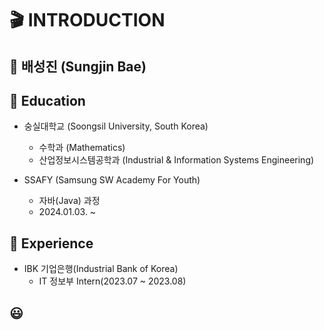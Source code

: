 # 🎬 INTRODUCTION

## 🐢 배성진 (Sungjin Bae)

## 🏫 Education

- 숭실대학교 (Soongsil University, South Korea)

    - 수학과 (Mathematics)
    - 산업정보시스템공학과 (Industrial & Information Systems Engineering)

- SSAFY (Samsung SW Academy For Youth)

    - 자바(Java) 과정
    - 2024.01.03. ~
  

## 📁 Experience

- IBK 기업은행(Industrial Bank of Korea)
  - IT 정보부 Intern(2023.07 ~ 2023.08)

## 😃
